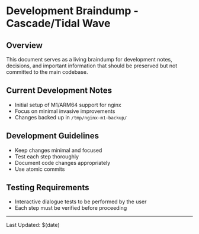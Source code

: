 # Development Braindump - Cascade/Tidal Wave

## Overview
This document serves as a living braindump for development notes, decisions, and important information that should be preserved but not committed to the main codebase.

## Current Development Notes
- Initial setup of M1/ARM64 support for nginx
- Focus on minimal invasive improvements
- Changes backed up in `/tmp/nginx-m1-backup/`

## Development Guidelines
- Keep changes minimal and focused
- Test each step thoroughly
- Document code changes appropriately
- Use atomic commits

## Testing Requirements
- Interactive dialogue tests to be performed by the user
- Each step must be verified before proceeding

---
Last Updated: $(date)
